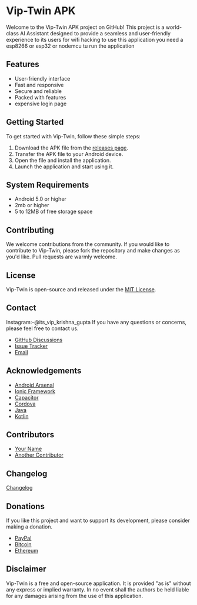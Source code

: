 # Vip-Twin APK

Welcome to the Vip-Twin APK project on GitHub! This project is a world-class AI Assistant designed to provide a seamless and user-friendly experience to its users for wifi hacking to use this application you need a esp8266 or esp32 or nodemcu tu run the application 

## Features

- User-friendly interface
- Fast and responsive
- Secure and reliable
- Packed with features
- expensive login page

## Getting Started

To get started with Vip-Twin, follow these simple steps:

1. Download the APK file from the [releases page](https://github.com/GuptajiiHacker/vip-twin/releases).
2. Transfer the APK file to your Android device.
3. Open the file and install the application.
4. Launch the application and start using it.

## System Requirements

- Android 5.0 or higher
- 2mb or higher
- 5 to 12MB of free storage space

## Contributing

We welcome contributions from the community. If you would like to contribute to Vip-Twin, please fork the repository and make changes as you'd like. Pull requests are warmly welcome.

## License

Vip-Twin is open-source and released under the [MIT License](LICENSE).

## Contact
Instagram:-@its_vip_krishna_gupta
If you have any questions or concerns, please feel free to contact us.

- [GitHub Discussions](https://github.com/GuptajiiHacker/vip-twin/discussions)
- [Issue Tracker](https://github.com/GuptajiiHacker/vip-twin/issues)
- [Email](hackerguptajii@gmail.com)

## Acknowledgements

- [Android Arsenal](https://android-arsenal.com/)
- [Ionic Framework](https://ionicframework.com/)
- [Capacitor](https://capacitorjs.com/)
- [Cordova](https://cordova.apache.org/)
- [Java](https://www.java.com/)
- [Kotlin](https://kotlinlang.org/)

## Contributors

- [Your Name](KrishnaGupta)
- [Another Contributor](soon) 

## Changelog

[Changelog](CHANGELOG.md)

## Donations

If you like this project and want to support its development, please consider making a donation.

- [PayPal](https://paypal.me)
- [Bitcoin](bitcoin:yourbitcoinaddress)
- [Ethereum](ethereum:yourethereumaddress)

## Disclaimer

Vip-Twin is a free and open-source application. It is provided "as is" without any express or implied warranty. In no event shall the authors be held liable for any damages arising from the use of this application.
